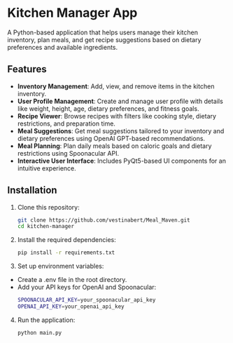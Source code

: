 # Kitchen Manager App

A Python-based application that helps users manage their kitchen inventory, plan meals, and get recipe suggestions based on dietary preferences and available ingredients.

## Features

- **Inventory Management**: Add, view, and remove items in the kitchen inventory.
- **User Profile Management**: Create and manage user profile with details like weight, height, age, dietary preferences, and fitness goals.
- **Recipe Viewer**: Browse recipes with filters like cooking style, dietary restrictions, and preparation time.
- **Meal Suggestions**: Get meal suggestions tailored to your inventory and dietary preferences using OpenAI GPT-based recommendations.
- **Meal Planning**: Plan daily meals based on caloric goals and dietary restrictions using Spoonacular API.
- **Interactive User Interface**: Includes PyQt5-based UI components for an intuitive experience.

## Installation

1. Clone this repository:
   ```bash
   git clone https://github.com/vestinabert/Meal_Maven.git
   cd kitchen-manager

2. Install the required dependencies:
    ```bash
    pip install -r requirements.txt

3. Set up environment variables:
- Create a .env file in the root directory.
- Add your API keys for OpenAI and Spoonacular:
    ```bash
    SPOONACULAR_API_KEY=your_spoonacular_api_key
    OPENAI_API_KEY=your_openai_api_key

4. Run the application:
    ```bash
    python main.py
